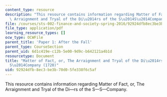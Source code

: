 ```yaml
---
content_type: resource
description: "This resource contains information regarding Matter of Fact, or, The\
  \ Arraignment and Tryal of the Di\u2014rs of the S\u2014S\u2014Company."
file: /courses/sts-002-finance-and-society-spring-2016/92924dfb8ec3be3b70d05fe338f6c5af_MITSTS_002S16_Telltruth.pdf
file_type: application/pdf
learning_resource_types: []
ocw_type: OCWFile
parent_title: 'Paper 1: After the Fall'
parent_type: CourseSection
parent_uid: 6d1c419e-c12b-5e00-9d9c-b642121a4b1d
resourcetype: Document
title: "Matter of Fact, or, The Arraignment and Tryal of the Di\u2014rs of the S\u2014\
  S\u2014Company (1720)"
uid: 92924dfb-8ec3-be3b-70d0-5fe338f6c5af
---
```

This resource contains information regarding Matter of Fact, or, The Arraignment and Tryal of the Di—rs of the S—S—Company.

